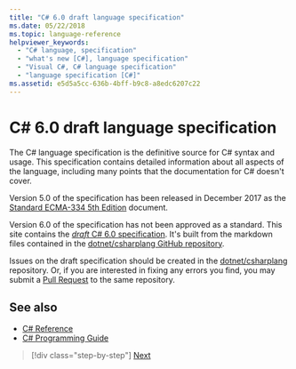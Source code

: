 ```yaml
---
title: "C# 6.0 draft language specification"
ms.date: 05/22/2018
ms.topic: language-reference
helpviewer_keywords: 
  - "C# language, specification"
  - "what's new [C#], language specification"
  - "Visual C#, C# language specification"
  - "language specification [C#]"
ms.assetid: e5d5a5cc-636b-4bff-b9c8-a8edc6207c22
---
```

# C# 6.0 draft language specification

The C# language specification is the definitive source for C# syntax and usage. This specification contains detailed information about all aspects of the language, including many points that the documentation for C# doesn't cover.

Version 5.0 of the specification has been released in December 2017 as the [Standard ECMA-334 5th Edition](https://www.ecma-international.org/publications/files/ECMA-ST/Ecma-334.pdf) document.

Version 6.0 of the specification has not been approved as a standard. This site contains the [*draft* C# 6.0 specification](../../../../_csharplang/spec/introduction.md). It's built from the markdown files contained in the [dotnet/csharplang GitHub repository](https://github.com/dotnet/csharplang/blob/master/spec/README.md).

Issues on the draft specification should be created in the [dotnet/csharplang](https://github.com/dotnet/csharplang/issues) repository. Or, if you are interested
in fixing any errors you find, you may submit a [Pull Request](https://github.com/dotnet/csharplang/pulls) to the same repository.

## See also

- [C# Reference](../index.md)  
- [C# Programming Guide](../../programming-guide/index.md)

>[!div class="step-by-step"]
[Next](../../../../_csharplang/spec/introduction.md)
